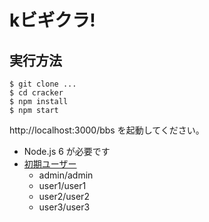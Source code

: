 # kビギクラ!
## 実行方法
```
$ git clone ...
$ cd cracker
$ npm install
$ npm start
```

http://localhost:3000/bbs を起動してください。

* Node.js 6 が必要です
* [初期ユーザー](https://github.com/masakura/cracker/blob/master/bbs/database.js)
  - admin/admin
  - user1/user1
  - user2/user2
  - user3/user3
